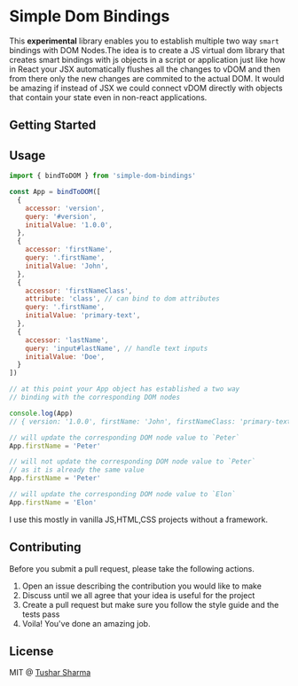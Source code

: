 # Simple Dom Bindings

This **experimental** library enables you to establish multiple two way `smart` bindings with DOM Nodes.The idea is to create a JS virtual dom library that creates smart bindings with js objects in a script or application just like how in React your JSX automatically flushes all the changes to vDOM and then from there only the new changes are commited to the actual DOM. It would be amazing if instead of JSX we could connect vDOM directly with objects that contain your state even in non-react applications.

## Getting Started

## Usage

```js
import { bindToDOM } from 'simple-dom-bindings'

const App = bindToDOM([
  {
    accessor: 'version',
    query: '#version',
    initialValue: '1.0.0',
  },
  {
    accessor: 'firstName',
    query: '.firstName',
    initialValue: 'John',
  },
  {
    accessor: 'firstNameClass',
    attribute: 'class', // can bind to dom attributes
    query: '.firstName',
    initialValue: 'primary-text',
  },
  {
    accessor: 'lastName',
    query: 'input#lastName', // handle text inputs
    initialValue: 'Doe',
  }
])

// at this point your App object has established a two way
// binding with the corresponding DOM nodes

console.log(App)
// { version: '1.0.0', firstName: 'John', firstNameClass: 'primary-text' , lastName: 'Doe' }

// will update the corresponding DOM node value to `Peter`
App.firstName = 'Peter'

// will not update the corresponding DOM node value to `Peter`
// as it is already the same value
App.firstName = 'Peter'

// will update the corresponding DOM node value to `Elon`
App.firstName = 'Elon'
```

I use this mostly in vanilla JS,HTML,CSS projects without a framework.

## Contributing

Before you submit a pull request, please take the following actions.

1. Open an issue describing the contribution you would like to make
2. Discuss until we all agree that your idea is useful for the project
3. Create a pull request but make sure you follow the style guide and the tests pass
4. Voila! You've done an amazing job.

## License

MIT @ [Tushar Sharma](https://twitter.com/tusharf5)
